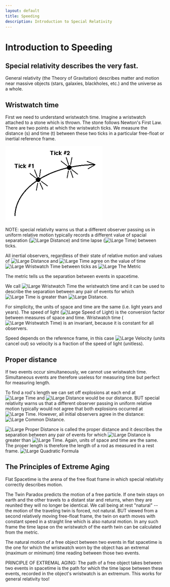 ```yaml
---
layout: default
title: Speeding
description: Introduction to Special Relativity
---
```


# Introduction to Speeding

## Special relativity describes the very fast.

General relativity (the Theory of Gravitation) describes matter and motion near massive objects (stars, galaxies, blackholes, etc.) and the universe as a whole.

## Wristwatch time
First we need to understand wristwatch time. Imagine a wristwatch attached to a stone which is thrown. The stone follows Newton's First Law. There are two points at which the wristwatch ticks. We measure the distance (s) and time (t) between these two ticks in a particular free-float or inertial reference frame.

![Wristwatch Time](WristwatchTime.gif)

NOTE: special relativity warns us that a different observer passing us in uniform relative motion typically records a different value of spacial separation (<img src="https://latex.codecogs.com/svg.latex?\Large&space;s" title="\Large Distance" />) and time lapse (<img src="https://latex.codecogs.com/svg.latex?\Large&space;t" title="\Large Time" />) between ticks.

All inertial observers, regardless of their state of relative motion and values of <img src="https://latex.codecogs.com/svg.latex?\Large&space;s" title="\Large Distance" /> and <img src="https://latex.codecogs.com/svg.latex?\Large&space;t" title="\Large Time" /> agree on the value of time <img src="https://latex.codecogs.com/svg.latex?\Large&space;\tau" title="\Large Wristwatch Time" /> between ticks as <img src="https://latex.codecogs.com/svg.latex?\Large&space;{\tau}^{2} = t^{2} - s^{2}" title="\Large The Metric" />

The metric tells us the separation between events in spacetime.

We call <img src="https://latex.codecogs.com/svg.latex?\Large&space;\tau" title="\Large Wristwatch Time" /> the wristwatch time and it can be used to describe the separation between any pair of events for which <img src="https://latex.codecogs.com/svg.latex?\Large&space;t" title="\Large Time" /> is greater than <img src="https://latex.codecogs.com/svg.latex?\Large&space;s" title="\Large Distance" />.

For simplicity, the units of space and time are the same (i.e. light years and years). The speed of light (<img src="https://latex.codecogs.com/svg.latex?\Large&space;c" title="\Large Speed of Light" />) is the conversion factor between measures of space and time. Wristwatch time (<img src="https://latex.codecogs.com/svg.latex?\Large&space;\tau" title="\Large Wristwatch Time" />) is an invariant, because it is constant for all observers.

Speed depends on the reference frame, in this case <img src="https://latex.codecogs.com/svg.latex?\Large&space;v =\frac{s}{t}" title="\Large Velocity" /> (units cancel out) so velocity is a fraction of the speed of light (unitless).

## Proper distance
If two events occur simultaneously, we cannot use wristwatch time. Simultaneous events are therefore useless for measuring time but perfect for measuring length.

To find a rod's length we can set off explosions at each end at <img src="https://latex.codecogs.com/svg.latex?\Large&space;t = 0" title="\Large Time" /> and <img src="https://latex.codecogs.com/svg.latex?\Large&space;s" title="\Large Distance" /> would be our distance. BUT special relativity warns us that a different observer passing in uniform relative motion typically would not agree that both explosions occurred at <img src="https://latex.codecogs.com/svg.latex?\Large&space;t=0" title="\Large Time" />. However, all initial observers agree in the distance: <img src="https://latex.codecogs.com/svg.latex?\Large&space;R^2 = s^2 - t^2" title="\Large Common Distance" />.

<img src="https://latex.codecogs.com/svg.latex?\Large&space;R" title="\Large Proper Distance" /> is called the proper distance and it describes the separation between  any pair of events for which <img src="https://latex.codecogs.com/svg.latex?\Large&space;s" title="\Large Distance" /> is greater than <img src="https://latex.codecogs.com/svg.latex?\Large&space;t" title="\Large Time" />. Again, units of space and time are the same. The proper length is therefore the length of a rod as measured in a rest frame. <img src="https://latex.codecogs.com/svg.latex?\Large&space;x=\frac{-b\pm\sqrt{b^2-4ac}}{2a}" title="\Large Quadratic Formula" />

## The Principles of Extreme Aging
Flat Spacetime is the arena of the free float frame in which special relativity correctly describes motion.

The Twin Paradox predicts the motion of a free particle. If one twin stays on earth and the other travels to a distant star and returns, when they are reunited they will no longer be identical. We call being at rest "natural" -- the motion of the traveling twin is forced, not natural. BUT viewed from a second relatively moving free-float frame, the twin on earth moves with constant speed in a straight line which is also natural motion. In any such frame the time lapse on the wristwatch of the earth twin can be calculated from the metric.

The natural motion of a free object between two events in flat spacetime is the one for which the wristwatch worn by the object has an extremal (maximum or minimum) time reading between those two events.

PRINCIPLE OF EXTREMAL AGING: The path of a free object takes between two events in spacetime is the path for which the time lapse between these events, recorded in the object's wristwatch is an extremum. This works for general relativity too!
